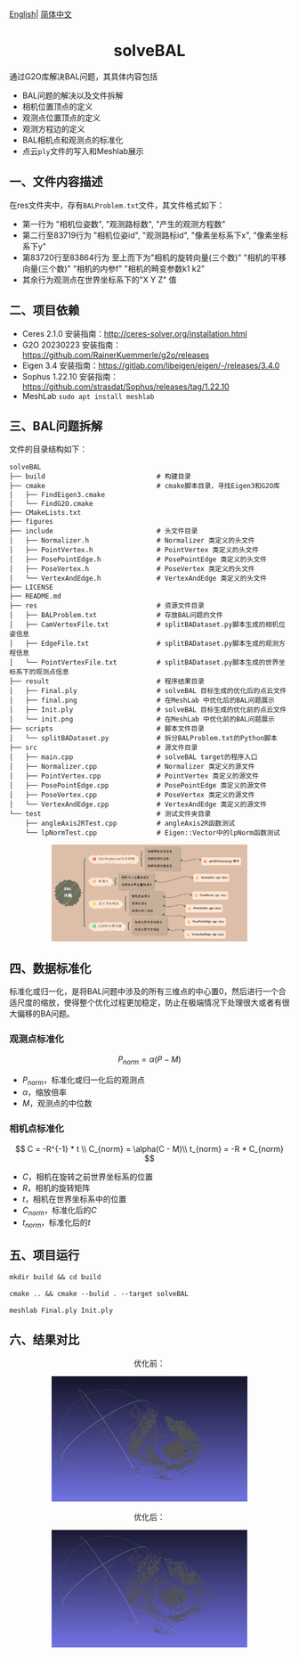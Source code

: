 <div>
    <a href="./README.md">English</a>|
    <a href="./README.zh-CN.md">简体中文</a>
</div>

# <center>solveBAL

通过G2O库解决BAL问题，其具体内容包括

- BAL问题的解决以及文件拆解
- 相机位置顶点的定义
- 观测点位置顶点的定义
- 观测方程边的定义
- BAL相机点和观测点的标准化
- 点云`ply`文件的写入和Meshlab展示

## 一、文件内容描述
在res文件夹中，存有`BALProblem.txt`文件，其文件格式如下：
- 第一行为 "相机位姿数", "观测路标数", "产生的观测方程数"
- 第二行至83719行为 "相机位姿id", "观测路标id", "像素坐标系下x", "像素坐标系下y"
- 第83720行至83864行为 至上而下为"相机的旋转向量(三个数)" "相机的平移向量(三个数)" "相机的内参f" "相机的畸变参数k1 k2"
- 其余行为观测点在世界坐标系下的"X Y Z" 值

## 二、项目依赖
- Ceres 2.1.0 安装指南：http://ceres-solver.org/installation.html
- G2O 20230223 安装指南：https://github.com/RainerKuemmerle/g2o/releases
- Eigen 3.4 安装指南：https://gitlab.com/libeigen/eigen/-/releases/3.4.0
- Sophus 1.22.10 安装指南：https://github.com/strasdat/Sophus/releases/tag/1.22.10
- MeshLab `sudo apt install meshlab`

## 三、BAL问题拆解
文件的目录结构如下：
```shell
solveBAL
├── build                            # 构建目录
├── cmake                            # cmake脚本目录，寻找Eigen3和G2O库
│   ├── FindEigen3.cmake
│   └── FindG2O.cmake
├── CMakeLists.txt
├── figures
├── include                          # 头文件目录
│   ├── Normalizer.h                 # Normalizer 类定义的头文件
│   ├── PointVertex.h                # PointVertex 类定义的头文件
│   ├── PosePointEdge.h              # PosePointEdge 类定义的头文件
│   ├── PoseVertex.h                 # PoseVertex 类定义的头文件
│   └── VertexAndEdge.h              # VertexAndEdge 类定义的头文件
├── LICENSE
├── README.md
├── res                              # 资源文件目录
│   ├── BALProblem.txt               # 存放BAL问题的文件 
│   ├── CamVertexFile.txt            # splitBADataset.py脚本生成的相机位姿信息
│   ├── EdgeFile.txt                 # splitBADataset.py脚本生成的观测方程信息
│   └── PointVertexFile.txt          # splitBADataset.py脚本生成的世界坐标系下的观测点信息
├── result                           # 程序结果目录
│   ├── Final.ply                    # solveBAL 目标生成的优化后的点云文件
│   ├── final.png                    # 在MeshLab 中优化后的BAL问题展示
│   ├── Init.ply                     # solveBAL 目标生成的优化前的点云文件
│   └── init.png                     # 在MeshLab 中优化前的BAL问题展示
├── scripts                          # 脚本文件目录
│   └── splitBADataset.py            # 拆分BALProblem.txt的Python脚本
├── src                              # 源文件目录
│   ├── main.cpp                     # solveBAL target的程序入口
│   ├── Normalizer.cpp               # Normalizer 类定义的源文件
│   ├── PointVertex.cpp              # PointVertex 类定义的源文件
│   ├── PosePointEdge.cpp            # PosePointEdge 类定义的源文件
│   ├── PoseVertex.cpp               # PoseVertex 类定义的源文件
│   └── VertexAndEdge.cpp            # VertexAndEdge 类定义的源文件
└── test                             # 测试文件夹目录
    ├── angleAxis2RTest.cpp          # angleAxis2R函数测试
    └── lpNormTest.cpp               # Eigen::Vector中的lpNorm函数测试
```

<div align="center">
<img src="./figures/mindFigure.png" alt="mindFigure" title="mindFigure" width=70% />
</div>

## 四、数据标准化

标准化或归一化，是将BAL问题中涉及的所有三维点的中心置0，然后进行一个合适尺度的缩放，使得整个优化过程更加稳定，防止在极端情况下处理很大或者有很大偏移的BA问题。

### 观测点标准化

$$
P_{norm} = \alpha(P-M)
$$

- $P_{norm}$，标准化或归一化后的观测点
- $\alpha$，缩放倍率
- $M$，观测点的中位数

### 相机点标准化

$$
C = -R^{-1} * t \\
C_{norm} = \alpha(C - M)\\
t_{norm} = -R * C_{norm}
$$

- $C$，相机在旋转之前世界坐标系的位置
- $R$，相机的旋转矩阵
- $t$，相机在世界坐标系中的位置
- $C_{norm}$，标准化后的$C$
- $t_{norm}$，标准化后的$t$

## 五、项目运行
```shell
mkdir build && cd build
```
```shell
cmake .. && cmake --bulid . --target solveBAL
```

```shell
meshlab Final.ply Init.ply
```

## 六、结果对比
<div align="center">
    <div>
        <p>优化前：</p>
        <img src="./result/init.png" alt="init.png" title="优化前" width=70%/>
    </div>
    <div>
        <p>优化后：</p>
        <img src="./result/final.png" alt="final.png" title="优化后" width=70%/>
    </div>
</div>
